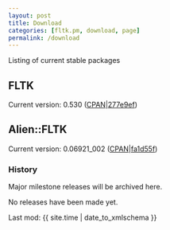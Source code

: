 ```yaml
---
layout: post
title: Download
categories: [fltk.pm, download, page]
permalink: /download
---
```

Listing of current stable packages

## FLTK

Current version: 0.530 ([CPAN](http://search.cpan.org/dist/FLTK/)|[277e9ef](http://github.com/sanko/perl-fltk2/commit/277e9ef14e02490fce3613fc3b4041d4d55af8c1))

## Alien::FLTK

Current version: 0.06921_002 ([CPAN](http://search.cpan.org/dist/Alien-FLTK/)|[fa1d55f](http://github.com/sanko/alien-fltk/commit/fa1d55fa5a44f4e10693b4e59a8763d273aee76e))

### History

Major milestone releases will be archived here.

No releases have been made yet.

Last mod: {{ site.time | date_to_xmlschema }}
